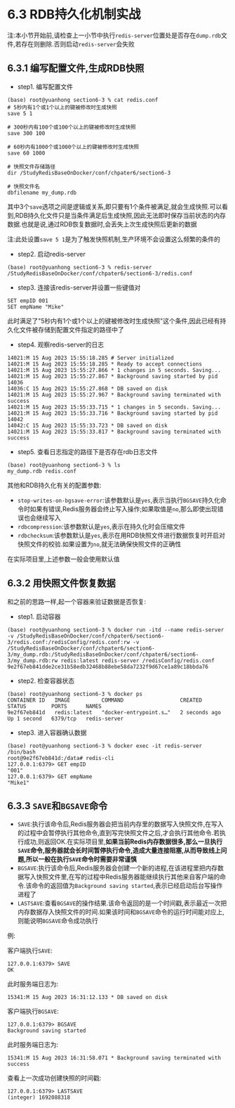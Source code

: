 # 6.3 RDB持久化机制实战

注:本小节开始前,请检查上一小节中执行`redis-server`位置处是否存在`dump.rdb`文件,若存在则删除.否则启动`redis-server`会失败

## 6.3.1 编写配置文件,生成RDB快照

- step1. 编写配置文件

```
(base) root@yuanhong section6-3 % cat redis.conf 
# 5秒内有1个或1个以上的键被修改时生成快照
save 5 1

# 300秒内有100个或100个以上的键被修改时生成快照
save 300 100

# 60秒内有1000个或1000个以上的键被修改时生成快照
save 60 1000

# 快照文件存储路径
dir /StudyRedisBaseOnDocker/conf/chpater6/section6-3

# 快照文件名
dbfilename my_dump.rdb
```

其中3个`save`选项之间是逻辑或关系,即只要有1个条件被满足,就会生成快照.可以看到,RDB持久化文件只是当条件满足后生成快照,因此无法即时保存当前状态的内存数据.也就是说,通过RDB恢复数据时,会丢失上次生成快照后更新的数据

注:此处设置`save 5 1`是为了触发快照机制,生产环境不会设置这么频繁的条件的

- step2. 启动redis-server

```
(base) root@yuanhong section6-3 % redis-server /StudyRedisBaseOnDocker/conf/chpater6/section6-3/redis.conf
```

- step3. 连接该redis-server并设置一些键值对

```
SET empID 001
SET empName "Mike"
```

此时满足了"5秒内有1个或1个以上的键被修改时生成快照"这个条件,因此已经有持久化文件被存储到配置文件指定的路径中了

- step4. 观察redis-server的日志

```
14021:M 15 Aug 2023 15:55:18.285 # Server initialized
14021:M 15 Aug 2023 15:55:18.285 * Ready to accept connections
14021:M 15 Aug 2023 15:55:27.866 * 1 changes in 5 seconds. Saving...
14021:M 15 Aug 2023 15:55:27.867 * Background saving started by pid 14036
14036:C 15 Aug 2023 15:55:27.868 * DB saved on disk
14021:M 15 Aug 2023 15:55:27.967 * Background saving terminated with success
14021:M 15 Aug 2023 15:55:33.715 * 1 changes in 5 seconds. Saving...
14021:M 15 Aug 2023 15:55:33.716 * Background saving started by pid 14042
14042:C 15 Aug 2023 15:55:33.723 * DB saved on disk
14021:M 15 Aug 2023 15:55:33.817 * Background saving terminated with success
```

- step5. 查看日志指定的路径下是否存在rdb日志文件

```
(base) root@yuanhong section6-3 % ls
my_dump.rdb	redis.conf
```

其他和RDB持久化有关的配置参数:

- `stop-writes-on-bgsave-error`:该参数默认是`yes`,表示当执行`BGSAVE`持久化命令时如果有错误,Redis服务器会终止写入操作;如果取值是`no`,那么即使出现错误也会继续写入
- `rdbcompression`:该参数默认是`yes`,表示在持久化时会压缩文件
- `rdbchecksum`:该参数默认是`yes`,表示在用RDB快照文件进行数据恢复时开启对快照文件的校验.如果设置为`no`,就无法确保快照文件的正确性

在实际项目里,上述参数一般会使用默认值

## 6.3.2 用快照文件恢复数据

和之前的思路一样,起一个容器来验证数据是否恢复:

- step1. 启动容器

```
(base) root@yuanhong section6-3 % docker run -itd --name redis-server -v /StudyRedisBaseOnDocker/conf/chpater6/section6-3/redis.conf:/redisConfig/redis.conf:rw -v /StudyRedisBaseOnDocker/conf/chpater6/section6-3/my_dump.rdb:/StudyRedisBaseOnDocker/conf/chpater6/section6-3/my_dump.rdb:rw redis:latest redis-server /redisConfig/redis.conf
9e2f67eb841dde2ce31b58edb32468b88ebe58da7232f9d67ce1a89c18bbda76
```

- step2. 检查容器状态

```
(base) root@yuanhong section6-3 % docker ps
CONTAINER ID   IMAGE          COMMAND                  CREATED         STATUS        PORTS      NAMES
9e2f67eb841d   redis:latest   "docker-entrypoint.s…"   2 seconds ago   Up 1 second   6379/tcp   redis-server
```

- step3. 进入容器确认数据

```
(base) root@yuanhong section6-3 % docker exec -it redis-server /bin/bash
root@9e2f67eb841d:/data# redis-cli
127.0.0.1:6379> GET empID
"001"
127.0.0.1:6379> GET empName
"Mike1"
```

## 6.3.3 `SAVE`和`BGSAVE`命令

- `SAVE`:执行该命令后,Redis服务器会把当前内存里的数据写入快照文件,在写入的过程中会暂停执行其他命令,直到写完快照文件之后,才会执行其他命令.若执行成功,则返回OK.在实际项目里,**如果当前Redis内存数据很多,那么一旦执行`SAVE`命令,服务器就会长时间暂停执行命令,造成大量连接阻塞,从而导致线上问题,所以一般在执行`SAVE`命令时需要非常谨慎**
- `BGSAVE`:执行该命令后,Redis服务器会创建一个新的进程,在该进程里把内存数据写入快照文件里,在写的过程中Redis服务器能继续执行其他来自客户端的命令.该命令的返回值为`Background saving started`,表示已经启动后台写操作进程了
- `LASTSAVE`:查看`BGSAVE`的操作结果.该命令返回的是一个时间戳,表示最近一次把内存数据存入快照文件的时间.如果该时间和`BGSAVE`命令的运行时间能对应上,则能说明`BGSAVE`命令成功执行

例:

客户端执行`SAVE`:

```
127.0.0.1:6379> SAVE
OK
```

此时服务端日志为:

```
15341:M 15 Aug 2023 16:31:12.133 * DB saved on disk
```

客户端执行`BGSAVE`:

```
127.0.0.1:6379> BGSAVE
Background saving started
```

此时服务端日志为:

```
15341:M 15 Aug 2023 16:31:58.071 * Background saving terminated with success
```

查看上一次成功创建快照的时间戳:

```
127.0.0.1:6379> LASTSAVE
(integer) 1692088318
```